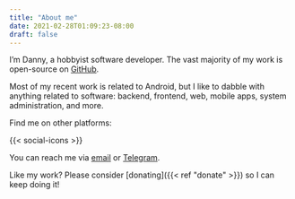 ```yaml
---
title: "About me"
date: 2021-02-28T01:09:23-08:00
draft: false
---
```


I’m Danny, a hobbyist software developer. The vast majority of my work is open-source on [GitHub](https://github.com/kdrag0n).

Most of my recent work is related to Android, but I like to dabble with anything related to software: backend, frontend, web, mobile apps, system administration, and more.

Find me on other platforms:

{{< social-icons >}}

You can reach me via [email](mailto:hi+webabout@kdrag0n.dev) or [Telegram](https://t.me/kdrag0n).

Like my work? Please consider [donating]({{< ref "donate" >}}) so I can keep doing it!
